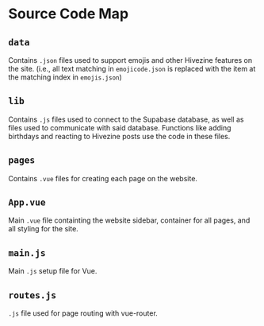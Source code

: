 # Source Code Map
## ```data```

Contains ```.json``` files used to support emojis and other Hivezine features on the site. (i.e., all text matching in ```emojicode.json``` is replaced with the item at the matching index in ```emojis.json```)

## ```lib```

Contains ```.js``` files used to connect to the Supabase database, as well as files used to communicate with said database. Functions like adding birthdays and reacting to Hivezine posts use the code in these files.

## ```pages```

Contains ```.vue``` files for creating each page on the website.

## ```App.vue```

Main ```.vue``` file containting the website sidebar, container for all pages, and all styling for the site.

## ```main.js```

Main ```.js``` setup file for Vue.

## ```routes.js```

```.js``` file used for page routing with vue-router.